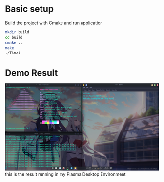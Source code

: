 # Basic setup
Build the project with Cmake and run application
```bash
mkdir build 
cd build
cmake ..
make
./Ttext
```
# Demo Result
![](Demo1.png)
this is the result running in my Plasma Desktop Environment 
